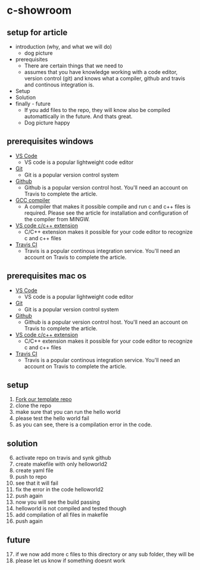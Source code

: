 # c-showroom

## setup for article
- introduction (why, and what we will do)
    - dog picture
- prerequisites
    - There are certain things that we need to 
    - assumes that you have knowledge working with a code editor, version control (git) and knows what a compiler, github and travis and continous integration is. 
- Setup
- Solution
- finally - future
    - If you add files to the repo, they will know also be compiled automattically in the future. And thats great.
    - Dog picture happy

## prerequisites windows
- [VS Code](https://code.visualstudio.com/download)
    - VS code is a popular lightweight code editor
- [Git](https://git-scm.com/)
    - Git is a popular version control system
- [Github](https://github.com/)
    - Github is a popular version control host. You'll need an account on Travis to complete the article. 
- [GCC compiler](http://www.codebind.com/cprogramming/install-mingw-windows-10-gcc/)
    - A compiler that makes it possible compile and run c and c++ files is required. Please see the article for installation and configuration of the compiler from MINGW.  
- [VS code c/c++ extension](https://marketplace.visualstudio.com/items?itemName=ms-vscode.cpptools)
    - C/C++ extension makes it possible for your code editor to recognize c and c++ files
- [Travis CI](https://travis-ci.org/)
    - Travis is a popular continous integration service. You'll need an account on Travis to complete the article.

## prerequisites mac os
- [VS Code](https://code.visualstudio.com/download)
    - VS code is a popular lightweight code editor
- [Git](https://git-scm.com/)
    - Git is a popular version control system
- [Github](https://github.com/)
    - Github is a popular version control host. You'll need an account on Travis to complete the article. 
- [VS code c/c++ extension](https://marketplace.visualstudio.com/items?itemName=ms-vscode.cpptools)
    - C/C++ extension makes it possible for your code editor to recognize c and c++ files
- [Travis CI](https://travis-ci.org/)
    - Travis is a popular continous integration service. You'll need an account on Travis to complete the article. 

## setup
1. [Fork our template repo](https://github.com/KarlWestgardh/c-showroom/fork)
2. clone the repo
3. make sure that you can run the hello world
4. please test the hello world fail
5. as you can see, there is a compilation error in the code.

## solution
6. activate repo on travis and synk github
7. create makefile with only helloworld2
8. create yaml file
9. push to repo
10. see that it will fail 
11. fix the error in the code helloworld2
12. push again
13. now you will see the build passing
14. helloworld is not compiled and tested though
15. add compilation of all files in makefile 
16. push again

## future
17. if we now add more c files to this directory or any sub folder, they will be 
18. please let us know if something doesnt work

